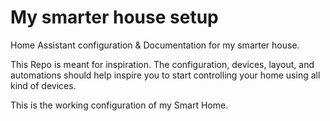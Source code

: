 # My smarter house setup
Home Assistant configuration &amp; Documentation for my smarter house.

This Repo is meant for inspiration. The configuration, devices, layout, and automations should help inspire you to start controlling your home using all kind of devices. 

This is the working configuration of my Smart Home.
